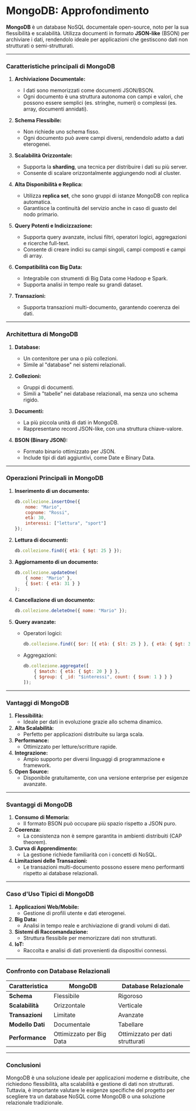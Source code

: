 # **MongoDB: Approfondimento**

**MongoDB** è un database NoSQL documentale open-source, noto per la sua flessibilità e scalabilità. Utilizza documenti in formato **JSON-like** (BSON) per archiviare i dati, rendendolo ideale per applicazioni che gestiscono dati non strutturati o semi-strutturati.

---

### **Caratteristiche principali di MongoDB**

1. **Archiviazione Documentale:**
   - I dati sono memorizzati come documenti JSON/BSON.
   - Ogni documento è una struttura autonoma con campi e valori, che possono essere semplici (es. stringhe, numeri) o complessi (es. array, documenti annidati).

2. **Schema Flessibile:**
   - Non richiede uno schema fisso.
   - Ogni documento può avere campi diversi, rendendolo adatto a dati eterogenei.

3. **Scalabilità Orizzontale:**
   - Supporta la **sharding**, una tecnica per distribuire i dati su più server.
   - Consente di scalare orizzontalmente aggiungendo nodi al cluster.

4. **Alta Disponibilità e Replica:**
   - Utilizza **replica set**, che sono gruppi di istanze MongoDB con replica automatica.
   - Garantisce la continuità del servizio anche in caso di guasto del nodo primario.

5. **Query Potenti e Indicizzazione:**
   - Supporta query avanzate, inclusi filtri, operatori logici, aggregazioni e ricerche full-text.
   - Consente di creare indici su campi singoli, campi composti e campi di array.

6. **Compatibilità con Big Data:**
   - Integrabile con strumenti di Big Data come Hadoop e Spark.
   - Supporta analisi in tempo reale su grandi dataset.

7. **Transazioni:**
   - Supporta transazioni multi-documento, garantendo coerenza dei dati.

---

### **Architettura di MongoDB**

1. **Database:**
   - Un contenitore per una o più collezioni.
   - Simile al "database" nei sistemi relazionali.

2. **Collezioni:**
   - Gruppi di documenti.
   - Simili a "tabelle" nei database relazionali, ma senza uno schema rigido.

3. **Documenti:**
   - La più piccola unità di dati in MongoDB.
   - Rappresentano record JSON-like, con una struttura chiave-valore.

4. **BSON (Binary JSON):**
   - Formato binario ottimizzato per JSON.
   - Include tipi di dati aggiuntivi, come Date e Binary Data.

---

### **Operazioni Principali in MongoDB**

1. **Inserimento di un documento:**

   ```javascript
   db.collezione.insertOne({
       nome: "Mario",
       cognome: "Rossi",
       età: 30,
       interessi: ["lettura", "sport"]
   });
   ```

2. **Lettura di documenti:**

   ```javascript
   db.collezione.find({ età: { $gt: 25 } });
   ```

3. **Aggiornamento di un documento:**

   ```javascript
   db.collezione.updateOne(
       { nome: "Mario" },
       { $set: { età: 31 } }
   );
   ```

4. **Cancellazione di un documento:**

   ```javascript
   db.collezione.deleteOne({ nome: "Mario" });
   ```

5. **Query avanzate:**
   - Operatori logici:

     ```javascript
     db.collezione.find({ $or: [{ età: { $lt: 25 } }, { età: { $gt: 30 } }] });
     ```

   - Aggregazioni:

     ```javascript
     db.collezione.aggregate([
         { $match: { età: { $gt: 20 } } },
         { $group: { _id: "$interessi", count: { $sum: 1 } } }
     ]);
     ```

---

### **Vantaggi di MongoDB**

1. **Flessibilità:**
   - Ideale per dati in evoluzione grazie allo schema dinamico.
2. **Alta Scalabilità:**
   - Perfetto per applicazioni distribuite su larga scala.
3. **Performance:**
   - Ottimizzato per letture/scritture rapide.
4. **Integrazione:**
   - Ampio supporto per diversi linguaggi di programmazione e framework.
5. **Open Source:**
   - Disponibile gratuitamente, con una versione enterprise per esigenze avanzate.

---

### **Svantaggi di MongoDB**

1. **Consumo di Memoria:**
   - Il formato BSON può occupare più spazio rispetto a JSON puro.
2. **Coerenza:**
   - La consistenza non è sempre garantita in ambienti distribuiti (CAP theorem).
3. **Curva di Apprendimento:**
   - La gestione richiede familiarità con i concetti di NoSQL.
4. **Limitazioni delle Transazioni:**
   - Le transazioni multi-documento possono essere meno performanti rispetto ai database relazionali.

---

### **Caso d'Uso Tipici di MongoDB**

1. **Applicazioni Web/Mobile:**
   - Gestione di profili utente e dati eterogenei.
2. **Big Data:**
   - Analisi in tempo reale e archiviazione di grandi volumi di dati.
3. **Sistemi di Raccomandazione:**
   - Struttura flessibile per memorizzare dati non strutturati.
4. **IoT:**
   - Raccolta e analisi di dati provenienti da dispositivi connessi.

---

### **Confronto con Database Relazionali**

| **Caratteristica**           | **MongoDB**                       | **Database Relazionale**         |
|-------------------------------|------------------------------------|-----------------------------------|
| **Schema**                   | Flessibile                        | Rigoroso                         |
| **Scalabilità**              | Orizzontale                       | Verticale                        |
| **Transazioni**              | Limitate                          | Avanzate                         |
| **Modello Dati**             | Documentale                       | Tabellare                        |
| **Performance**              | Ottimizzato per Big Data          | Ottimizzato per dati strutturati |

---

### **Conclusioni**

MongoDB è una soluzione ideale per applicazioni moderne e distribuite, che richiedono flessibilità, alta scalabilità e gestione di dati non strutturati. Tuttavia, è importante valutare le esigenze specifiche del progetto per scegliere tra un database NoSQL come MongoDB o una soluzione relazionale tradizionale.
